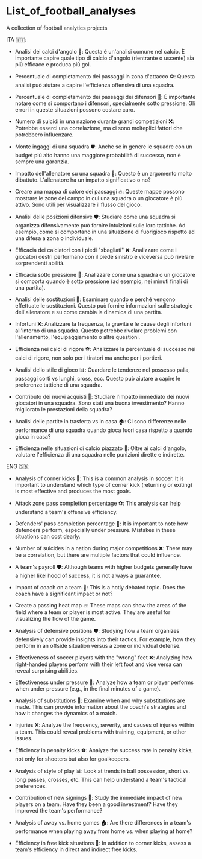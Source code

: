# List_of_football_analyses
 A collection of football analytics projects

ITA 🇮🇹:

- Analisi dei calci d'angolo 🚀: Questa è un'analisi comune nel calcio. È importante capire quale tipo di calcio d'angolo (rientrante o uscente) sia più efficace e produca più gol.

- Percentuale di completamento dei passaggi in zona d'attacco ⚽: Questa analisi può aiutare a capire l'efficienza offensiva di una squadra.

- Percentuale di completamento dei passaggi dei difensori 🎯: È importante notare come si comportano i difensori, specialmente sotto pressione. Gli errori in queste situazioni possono costare caro.

- Numero di suicidi in una nazione durante grandi competizioni ❌: Potrebbe esserci una correlazione, ma ci sono molteplici fattori che potrebbero influenzare.
  
- Monte ingaggi di una squadra 🛡️: Anche se in genere le squadre con un budget più alto hanno una maggiore probabilità di successo, non è sempre una garanzia.

- Impatto dell'allenatore su una squadra 🤔: Questo è un argomento molto dibattuto. L'allenatore ha un impatto significativo o no?

- Creare una mappa di calore dei passaggi 🔥: Queste mappe possono mostrare le zone del campo in cui una squadra o un giocatore è più attivo. Sono utili per visualizzare il flusso del gioco.

- Analisi delle posizioni difensive 🛡️: Studiare come una squadra si organizza difensivamente può fornire intuizioni sulle loro tattiche. Ad esempio, come si comportano in una situazione di fuorigioco rispetto ad una difesa a zona o individuale.

- Efficacia dei calciatori con i piedi "sbagliati" ❌: Analizzare come i giocatori destri performano con il piede sinistro e viceversa può rivelare sorprendenti abilità.

- Efficacia sotto pressione 😬: Analizzare come una squadra o un giocatore si comporta quando è sotto pressione (ad esempio, nei minuti finali di una partita).

- Analisi delle sostituzioni 🔄: Esaminare quando e perché vengono effettuate le sostituzioni. Questo può fornire informazioni sulle strategie dell'allenatore e su come cambia la dinamica di una partita.

- Infortuni ❌: Analizzare la frequenza, la gravità e le cause degli infortuni all'interno di una squadra. Questo potrebbe rivelare problemi con l'allenamento, l'equipaggiamento o altre questioni.

- Efficienza nei calci di rigore ⚽: Analizzare la percentuale di successo nei calci di rigore, non solo per i tiratori ma anche per i portieri.

- Analisi dello stile di gioco 📊: Guardare le tendenze nel possesso palla, passaggi corti vs lunghi, cross, ecc. Questo può aiutare a capire le preferenze tattiche di una squadra.

- Contributo dei nuovi acquisti 💸: Studiare l'impatto immediato dei nuovi giocatori in una squadra. Sono stati una buona investimento? Hanno migliorato le prestazioni della squadra?

- Analisi delle partite in trasferta vs in casa 🏠: Ci sono differenze nelle performance di una squadra quando gioca fuori casa rispetto a quando gioca in casa?

- Efficienza nelle situazioni di calcio piazzato 🎯: Oltre ai calci d'angolo, valutare l'efficienza di una squadra nelle punizioni dirette e indirette.

ENG 🇬🇧:

- Analysis of corner kicks 🚀: This is a common analysis in soccer. It is important to understand which type of corner kick (returning or exiting) is most effective and produces the most goals.

- Attack zone pass completion percentage ⚽: This analysis can help understand a team's offensive efficiency.

- Defenders' pass completion percentage 🎯: It is important to note how defenders perform, especially under pressure. Mistakes in these situations can cost dearly.

- Number of suicides in a nation during major competitions ❌: There may be a correlation, but there are multiple factors that could influence.

- A team's payroll 🛡️: Although teams with higher budgets generally have a higher likelihood of success, it is not always a guarantee.

- Impact of coach on a team 🤔: This is a hotly debated topic. Does the coach have a significant impact or not?

- Create a passing heat map 🔥: These maps can show the areas of the field where a team or player is most active. They are useful for visualizing the flow of the game.

- Analysis of defensive positions 🛡️: Studying how a team organizes defensively can provide insights into their tactics. For example, how they perform in an offside situation versus a zone or individual defense.

- Effectiveness of soccer players with the "wrong" feet ❌: Analyzing how right-handed players perform with their left foot and vice versa can reveal surprising abilities.

- Effectiveness under pressure 😬: Analyze how a team or player performs when under pressure (e.g., in the final minutes of a game).

- Analysis of substitutions 🔄: Examine when and why substitutions are made. This can provide information about the coach's strategies and how it changes the dynamics of a match.

- Injuries ❌: Analyze the frequency, severity, and causes of injuries within a team. This could reveal problems with training, equipment, or other issues.

- Efficiency in penalty kicks ⚽: Analyze the success rate in penalty kicks, not only for shooters but also for goalkeepers.

- Analysis of style of play 📊: Look at trends in ball possession, short vs. long passes, crosses, etc. This can help understand a team's tactical preferences.

- Contribution of new signings 💸: Study the immediate impact of new players on a team. Have they been a good investment? Have they improved the team's performance?

- Analysis of away vs. home games 🏠: Are there differences in a team's performance when playing away from home vs. when playing at home?

- Efficiency in free kick situations 🎯: In addition to corner kicks, assess a team's efficiency in direct and indirect free kicks.
